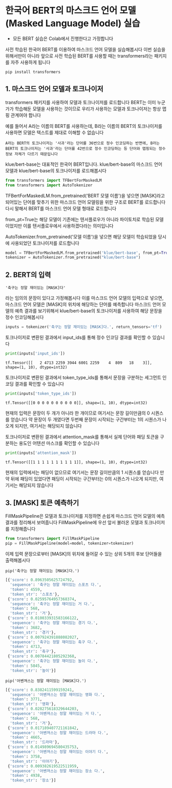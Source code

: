 # 한국어 BERT의 마스크드 언어 모델(Masked Language Model) 실습

* 모든 BERT 실습은 Colab에서 진행한다고 가정합니다

사전 학습된 한국어 BERT를 이용하여 마스크드 언어 모델을 실습해봅시다 이번 실습을 위해서만이 아니라 앞으로 사전 학습된 BERT를 사용할 때는 transformers라는 패키지를 자주 사용하게 됩니다

    pip install transformers

## 1. 마스크드 언어 모델과 토크나이저

transformers 패키지를 사용하여 모델과 토크나이저를 로드합니다 BERT는 이미 누군가가 학습해둔 모델을 사용하는 것이므로 우리가 사용하는 모델과 토크나이저는 항상 맵핑 관계여야 합니다

예를 들어서 A라는 이름의 BERT를 사용하는데, B라는 이름의 BERT의 토크나이저를 사용하면 모델은 텍스트를 제대로 이해할 수 없습니다

    A라는 BERT의 토크나이저는 '사과'라는 단어를 36번으로 정수 인코딩하는 반면에, B라는 BERT의 토크나이저는 '사과'라는 단어를 42번으로 정수 인코딩하는 등 단어와 맵핑되는 정수 정보 자체가 다르기 때문입니다

klue/bert-base는 대표적인 한국어 BERT입니다. klue/bert-base의 마스크드 언어 모델과 klue/bert-base의 토크나이저를 로드해봅시다
```py
from transformers import TFBertForMaskedLM
from transformers import AutoTokenizer
```
TFBertForMaskedLM.from_pretrained('BERT 모델 이름')을 넣으면 [MASK]라고 되어있는 단어를 맞추기 위한 마스크드 언어 모델링을 위한 구조로 BERT를 로드합니다 다시 말해서 BERT를 마스크드 언어 모델 형태로 로드합니다

from_pt=True는 해당 모델이 기존에는 텐서플로우가 아니라 파이토치로 학습된 모델이었지만 이를 텐서플로우에서 사용하겠다라는 의미입니다

AutoTokenizer.from_pretrained('모델 이름')을 넣으면 해당 모델이 학습되었을 당시에 사용되었던 토크나이저를 로드합니다

```py
model = TFBertForMaskedLM.from_pretrained('klue/bert-base', from_pt=True)
tokenizer = AutoTokenizer.from_pretrained("klue/bert-base")
```

## 2. BERT의 입력

    '축구는 정말 재미있는 [MASK]다'
라는 임의의 문장이 있다고 가정해봅시다 이를 마스크드 언어 모델의 입력으로 넣으면, 마스크드 언어 모델은 [MASK]의 위치에 해당하는 단어를 예측합니다 마스크드 언어 모델의 예측 결과를 보기위해서 klue/bert-base의 토크나이저를 사용하여 해당 문장을 정수 인코딩해봅시다

```py
inputs = tokenizer('축구는 정말 재미있는 [MASK]다.', return_tensors='tf')
```
토크나이저로 변환된 결과에서 input_ids를 통해 정수 인코딩 결과를 확인할 수 있습니다

```py
print(inputs['input_ids'])
```
```
tf.Tensor([[   2 4713 2259 3944 6001 2259    4  809   18    3]], shape=(1, 10), dtype=int32)
```
토크나이저로 변환된 결과에서 token_type_ids를 통해서 문장을 구분하는 세그먼트 인코딩 결과를 확인할 수 있습니다
```py
print(inputs['token_type_ids'])
```
```
tf.Tensor([[0 0 0 0 0 0 0 0 0 0]], shape=(1, 10), dtype=int32)
```
현재의 입력은 문장이 두 개가 아니라 한 개이므로 여기서는 문장 길이만큼의 0 시퀀스를 얻습니다
약 문장이 두 개였다면 두번째 문장이 시작되는 구간부터는 1의 시퀀스가 나오게 되지만, 여기서는 해당되지 않습니다

토크나이저로 변환된 결과에서 attention_mask를 통해서 실제 단어와 패딩 토큰을 구분하는 용도인 어텐션 마스크를 확인할 수 있습니다

```py
print(inputs['attention_mask'])
```
```
tf.Tensor([[1 1 1 1 1 1 1 1 1 1]], shape=(1, 10), dtype=int32)
```
현재의 입력에서는 패딩이 없으므로 여기서는 문장 길이만큼의 1 시퀀스를 얻습니다 만약 뒤에 패딩이 있었다면 패딩이 시작되는 구간부터는 0의 시퀀스가 나오게 되지만, 여기서는 해당되지 않습니다

## 3. [MASK] 토큰 예측하기

FillMaskPipeline은 모델과 토크나이저를 지정하면 손쉽게 마스크드 언어 모델의 예측 결과를 정리해서 보여줍니다 FillMaskPipeline에 우선 앞서 불러온 모델과 토크나이저를 지정해줍니다 

```py
from transformers import FillMaskPipeline
pip = FillMaskPipeline(model=model, tokenizer=tokenizer)
```
이제 입력 문장으로부터 [MASK]의 위치에 들어갈 수 있는 상위 5개의 후보 단어들을 출력해봅시다
```
pip('축구는 정말 재미있는 [MASK]다.')
```
```py
[{'score': 0.8963505625724792,
  'sequence': '축구는 정말 재미있는 스포츠 다.',
  'token': 4559,
  'token_str': '스포츠'},
 {'score': 0.02595764957368374,
  'sequence': '축구는 정말 재미있는 거 다.',
  'token': 568,
  'token_str': '거'},
 {'score': 0.010033931583166122,
  'sequence': '축구는 정말 재미있는 경기 다.',
  'token': 3682,
  'token_str': '경기'},
 {'score': 0.007924391888082027,
  'sequence': '축구는 정말 재미있는 축구 다.',
  'token': 4713,
  'token_str': '축구'},
 {'score': 0.00784421805292368,
  'sequence': '축구는 정말 재미있는 놀이 다.',
  'token': 5845,
  'token_str': '놀이'}]
```
```
pip('어벤져스는 정말 재미있는 [MASK]다.')
```
```py
[{'score': 0.8382411599159241,
  'sequence': '어벤져스는 정말 재미있는 영화 다.',
  'token': 3771,
  'token_str': '영화'},
 {'score': 0.028275618329644203,
  'sequence': '어벤져스는 정말 재미있는 거 다.',
  'token': 568,
  'token_str': '거'},
 {'score': 0.017189407721161842,
  'sequence': '어벤져스는 정말 재미있는 드라마 다.',
  'token': 4665,
  'token_str': '드라마'},
 {'score': 0.014989694580435753,
  'sequence': '어벤져스는 정말 재미있는 이야기 다.',
  'token': 3758,
  'token_str': '이야기'},
 {'score': 0.009382619522511959,
  'sequence': '어벤져스는 정말 재미있는 장소 다.',
  'token': 4938,
  'token_str': '장소'}]
```


